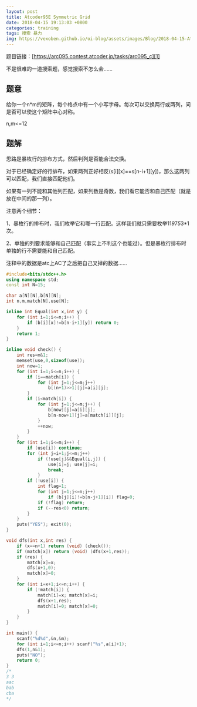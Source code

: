 ```yaml
---
layout: post
title: Atcoder95E Symmetric Grid
date: 2018-04-15 19:13:03 +0800
categories: training
tags: 搜索 暴力
img: https://vexoben.github.io/oi-blog/assets/images/Blog/2018-04-15-Atcoder95E-Symmetric-Grid.JPG
---
```


题目链接：[https://arc095.contest.atcoder.jp/tasks/arc095_c][1]

不是很难的一道搜索题，感觉搜索不怎么会……

## **题意**

给你一个n*m的矩阵，每个格点中有一个小写字母。每次可以交换两行或两列，问是否可以使这个矩阵中心对称。

n,m<=12

## **题解**

思路是暴枚行的排布方式，然后判列是否能合法交换。

对于已经确定好的行排布，如果两列正好相反(s[i][x]==s[n-i+1][y])，那么这两列可以匹配，我们直接匹配他们。

如果有一列不能和其他列匹配，如果列数是奇数，我们看它能否和自己匹配（就是放在中间的那一列）。

注意两个细节：

1、暴枚行的排布时，我们枚举它和哪一行匹配。这样我们就只需要枚举11*9*7*5*3*1次。

2、单独的列要求能够和自己匹配（事实上不判这个也能过）。但是暴枚行排布时单独的行不需要能和自己匹配。

注释中的数据是atc上AC了之后把自己叉掉的数据……

```cpp
#include<bits/stdc++.h>
using namespace std;
const int N=15;

char a[N][N],b[N][N];
int n,m,match[N],use[N];

inline int Equal(int x,int y) {
	for (int i=1;i<=n;i++) {
		if (b[i][x]!=b[n-i+1][y]) return 0;
	}
	return 1;
}

inline void check() {
	int res=m&1;
	memset(use,0,sizeof(use));
	int now=1;
	for (int i=1;i<=n;i++) {
		if (i==match[i]) {
			for (int j=1;j<=m;j++)
				b[(n+1)>>1][j]=a[i][j];
		}
		if (i<match[i]) {
			for (int j=1;j<=m;j++) {
				b[now][j]=a[i][j];
				b[n-now+1][j]=a[match[i]][j];
			}
			++now;		
		}
	}		
	for (int i=1;i<=m;i++) {
		if (use[i]) continue;
		for (int j=i+1;j<=m;j++)
			if (!use[j]&&Equal(i,j)) {
				use[i]=j; use[j]=i;
				break;
			}
		if (!use[i]) {
			int flag=1;
			for (int j=1;j<=n;j++) 
				if (b[j][i]!=b[n-j+1][i]) flag=0;
			if (!flag) return;
			if (--res<0) return;
		}
	}
	puts("YES"); exit(0);
}

void dfs(int x,int res) {
	if (x==n+1) return (void) (check());
	if (match[x]) return (void) (dfs(x+1,res));
	if (res) {
		match[x]=x;
		dfs(x+1,0);
		match[x]=0;
	}
	for (int i=x+1;i<=n;i++) {
		if (!match[i]) {
			match[i]=x; match[x]=i;
			dfs(x+1,res);
			match[i]=0; match[x]=0;
		}
	}
}

int main() {
	scanf("%d%d",&n,&m);
	for (int i=1;i<=n;i++) scanf("%s",a[i]+1);
	dfs(1,n&1);
	puts("NO");
	return 0;
}
/*
3 3
aac
bab
cba
*/
```

[1]:https://arc095.contest.atcoder.jp/tasks/arc095_c